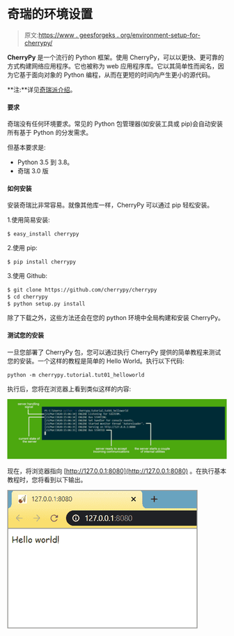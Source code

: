 # 奇瑞的环境设置

> 原文:[https://www . geesforgeks . org/environment-setup-for-cherrypy/](https://www.geeksforgeeks.org/environment-setup-for-cherrypy/)

**CherryPy** 是一个流行的 Python 框架。使用 CherryPy，可以以更快、更可靠的方式构建网络应用程序。它也被称为 web 应用程序库。它以其简单性而闻名，因为它基于面向对象的 Python 编程，从而在更短的时间内产生更小的源代码。

**注:**详见[奇瑞派介绍](https://www.geeksforgeeks.org/introduction-to-cherrypy/)。

#### 要求

奇瑞没有任何环境要求。常见的 Python 包管理器(如安装工具或 pip)会自动安装所有基于 Python 的分发需求。

但基本要求是:

*   Python 3.5 到 3.8。
*   奇瑞 3.0 版

#### 如何安装

安装奇瑞比非常容易。就像其他库一样，CherryPy 可以通过 pip 轻松安装。

1.使用简易安装:

```
$ easy_install cherrypy
```

2.使用 pip:

```
$ pip install cherrypy
```

3.使用 Github:

```
$ git clone https://github.com/cherrypy/cherrypy
$ cd cherrypy
$ python setup.py install
```

除了下载之外，这些方法还会在您的 python 环境中全局构建和安装 CherryPy。

#### 测试您的安装

一旦您部署了 CherryPy 包，您可以通过执行 CherryPy 提供的简单教程来测试您的安装。一个这样的教程是简单的 Hello World。执行以下代码:

```
python -m cherrypy.tutorial.tut01_helloworld
```

执行后，您将在浏览器上看到类似这样的内容:

![input](img/85683f5c92e192a5b166f7a86d421f64.png)

现在，将浏览器指向 [http://127.0.0.1:8080](http://127.0.0.1:8080) 。在执行基本教程时，您将看到以下输出。

![output](img/e2c27cc011784067afe9e16f15a921da.png)